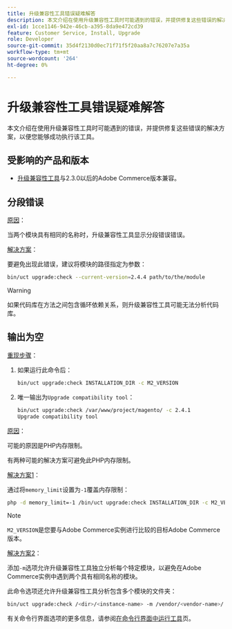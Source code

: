 ```yaml
---
title: 升级兼容性工具错误疑难解答
description: 本文介绍在使用升级兼容性工具时可能遇到的错误，并提供修复这些错误的解决方案，以便您能够成功执行该工具。
exl-id: 1cce1146-942e-46cb-a395-8da9e472cd39
feature: Customer Service, Install, Upgrade
role: Developer
source-git-commit: 35d4f2130d0ec71f71f5f20aa8a7c76207e7a35a
workflow-type: tm+mt
source-wordcount: '264'
ht-degree: 0%

---
```


# 升级兼容性工具错误疑难解答

本文介绍在使用升级兼容性工具时可能遇到的错误，并提供修复这些错误的解决方案，以便您能够成功执行该工具。

## 受影响的产品和版本

* [升级兼容性工具](https://experienceleague.adobe.com/docs/commerce-operations/upgrade-guide/upgrade-compatibility-tool/overview.html?lang=zh-Hans)与2.3.0以后的Adobe Commerce版本兼容。

## 分段错误

<u>原因</u>：

当两个模块具有相同的名称时，升级兼容性工具显示分段错误错误。

<u>解决方案</u>：

要避免出现此错误，建议将模块的路径指定为参数：

```bash
bin/uct upgrade:check --current-version=2.4.4 path/to/the/module
```

>[!WARNING]
>
> 如果代码库在方法之间包含循环依赖关系，则升级兼容性工具可能无法分析代码库。

## 输出为空

<u>重现步骤</u>：

1. 如果运行此命令后：

   ```bash
   bin/uct upgrade:check INSTALLATION_DIR -c M2_VERSION
   ```

1. 唯一输出为`Upgrade compatibility tool`：

   ```bash
   bin/uct upgrade:check /var/www/project/magento/ -c 2.4.1
   Upgrade compatibility tool
   ```

<u>原因</u>：

可能的原因是PHP内存限制。

有两种可能的解决方案可避免此PHP内存限制。

<u>解决方案1</u>：

通过将`memory_limit`设置为`-1`覆盖内存限制：

```bash
php -d memory_limit=-1 /bin/uct upgrade:check INSTALLATION_DIR -c M2_VERSION
```

>[!NOTE]
>
> `M2_VERSION`是您要与Adobe Commerce实例进行比较的目标Adobe Commerce版本。

<u>解决方案2</u>：

添加`-m`选项允许升级兼容性工具独立分析每个特定模块，以避免在Adobe Commerce实例中遇到两个具有相同名称的模块。

此命令选项还允许升级兼容性工具分析包含多个模块的文件夹：

```bash
bin/uct upgrade:check /<dir>/<instance-name> -m /vendor/<vendor-name>/
```

有关命令行界面选项的更多信息，请参阅[在命令行界面中运行工具](https://experienceleague.adobe.com/docs/commerce-operations/upgrade-guide/upgrade-compatibility-tool/use-upgrade-compatibility-tool/run.html?lang=zh-Hans)页。
